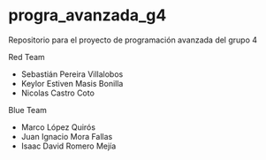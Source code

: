 # progra_avanzada_g4
Repositorio para el proyecto de programación avanzada del grupo 4

Red Team
- Sebastián Pereira Villalobos
- Keylor Estiven Masis Bonilla
- Nicolas Castro Coto

Blue Team
- Marco López Quirós
- Juan Ignacio Mora Fallas
- Isaac David Romero Mejía
